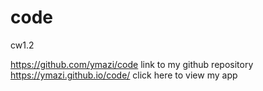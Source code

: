 # code
cw1.2

https://github.com/ymazi/code link to my github repository
https://ymazi.github.io/code/ click here to view my app
